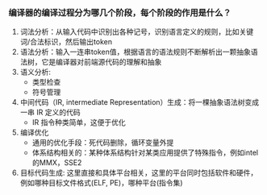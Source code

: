 ### 编译器的编译过程分为哪几个阶段，每个阶段的作用是什么？

1. 词法分析：从输入代码中识别出各种记号，识别语言定义的规则，比如关键词/合法标识，然后输出token
2. 语法分析：输入一连串token值，根据语言的语法规则不断解析出一颗抽象语法树，它是编译器对前端源代码的理解和抽象
3. 语义分析:
    - 类型检查
    - 符号管理
4. 中间代码（IR, intermediate Representation）生成：将一棵抽象语法树变成一串 IR 定义的代码
    - IR 指令种类简单，这便于优化
5. 编译优化
    - 通用的优化手段：死代码删除，循环变量外提
    - 体系结构相关的：某种体系结构针对某类应用提供了特殊指令，例如intel的MMX，SSE2
6. 目标代码生成: 这里直接和具体平台相关，这里的平台同时包括软件和硬件，例如哪种目标文件格式(ELF, PE)，哪种平台(指令集)
